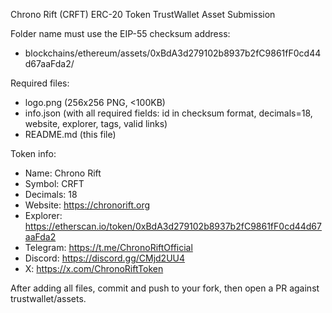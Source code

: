 Chrono Rift (CRFT) ERC-20 Token TrustWallet Asset Submission

Folder name must use the EIP-55 checksum address:
- blockchains/ethereum/assets/0xBdA3d279102b8937b2fC9861fF0cd44d67aaFda2/

Required files:
- logo.png (256x256 PNG, <100KB)
- info.json (with all required fields: id in checksum format, decimals=18, website, explorer, tags, valid links)
- README.md (this file)

Token info:
- Name: Chrono Rift
- Symbol: CRFT
- Decimals: 18
- Website: https://chronorift.org
- Explorer: https://etherscan.io/token/0xBdA3d279102b8937b2fC9861fF0cd44d67aaFda2
- Telegram: https://t.me/ChronoRiftOfficial
- Discord: https://discord.gg/CMjd2UU4
- X: https://x.com/ChronoRiftToken

After adding all files, commit and push to your fork, then open a PR against trustwallet/assets.
